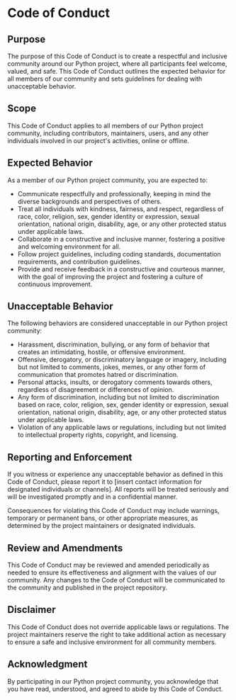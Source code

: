 # Code of Conduct

## Purpose

The purpose of this Code of Conduct is to create a respectful and inclusive community around our Python project, where all participants feel welcome, valued, and safe. This Code of Conduct outlines the expected behavior for all members of our community and sets guidelines for dealing with unacceptable behavior.

## Scope

This Code of Conduct applies to all members of our Python project community, including contributors, maintainers, users, and any other individuals involved in our project's activities, online or offline.

## Expected Behavior

As a member of our Python project community, you are expected to:

- Communicate respectfully and professionally, keeping in mind the diverse backgrounds and perspectives of others.
- Treat all individuals with kindness, fairness, and respect, regardless of race, color, religion, sex, gender identity or expression, sexual orientation, national origin, disability, age, or any other protected status under applicable laws.
- Collaborate in a constructive and inclusive manner, fostering a positive and welcoming environment for all.
- Follow project guidelines, including coding standards, documentation requirements, and contribution guidelines.
- Provide and receive feedback in a constructive and courteous manner, with the goal of improving the project and fostering a culture of continuous improvement.

## Unacceptable Behavior

The following behaviors are considered unacceptable in our Python project community:

- Harassment, discrimination, bullying, or any form of behavior that creates an intimidating, hostile, or offensive environment.
- Offensive, derogatory, or discriminatory language or imagery, including but not limited to comments, jokes, memes, or any other form of communication that promotes hatred or discrimination.
- Personal attacks, insults, or derogatory comments towards others, regardless of disagreement or differences of opinion.
- Any form of discrimination, including but not limited to discrimination based on race, color, religion, sex, gender identity or expression, sexual orientation, national origin, disability, age, or any other protected status under applicable laws.
- Violation of any applicable laws or regulations, including but not limited to intellectual property rights, copyright, and licensing.

## Reporting and Enforcement

If you witness or experience any unacceptable behavior as defined in this Code of Conduct, please report it to [insert contact information for designated individuals or channels]. All reports will be treated seriously and will be investigated promptly and in a confidential manner. 

Consequences for violating this Code of Conduct may include warnings, temporary or permanent bans, or other appropriate measures, as determined by the project maintainers or designated individuals.

## Review and Amendments

This Code of Conduct may be reviewed and amended periodically as needed to ensure its effectiveness and alignment with the values of our community. Any changes to the Code of Conduct will be communicated to the community and published in the project repository.

## Disclaimer

This Code of Conduct does not override applicable laws or regulations. The project maintainers reserve the right to take additional action as necessary to ensure a safe and inclusive environment for all community members.

## Acknowledgment

By participating in our Python project community, you acknowledge that you have read, understood, and agreed to abide by this Code of Conduct.
